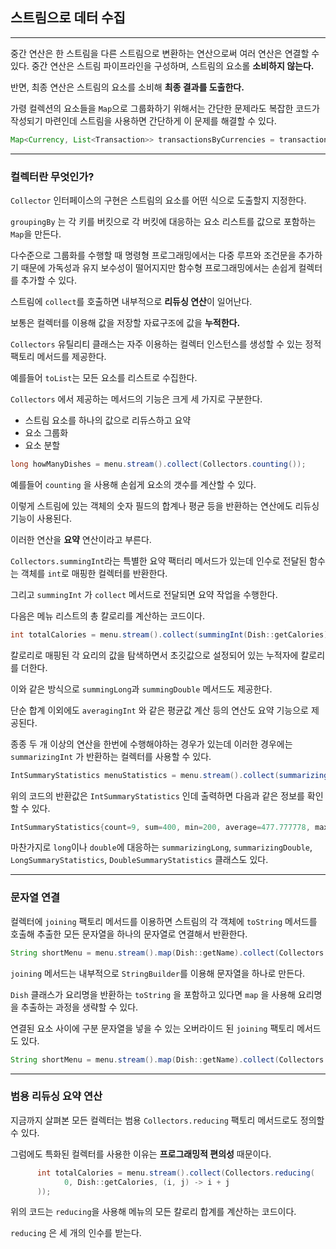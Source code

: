 ## 스트림으로 데터 수집

---

중간 연산은 한 스트림을 다른 스트림으로 변환하는 연산으로써 여러 연산은 연결할 수 있다. 중간 연산은 스트림 파이프라인을 구성하며, 스트림의 요소롤 **소비하지 않는다.**

반면, 최종 연산은 스트림의 요소를 소비해 **최종 결과를 도출한다.**

가령 컬렉션의 요소들을 `Map`으로 그룹화하기 위해서는 간단한 문제라도 복잡한 코드가 작성되기 마련인데 스트림을 사용하면 간단하게 이 문제를 해결할 수 있다.

```java
Map<Currency, List<Transaction>> transactionsByCurrencies = transactions.stream().collect(groupingBy(Transaction::getCurrency));
```

---

### 컬렉터란 무엇인가?

`Collector` 인터페이스의 구현은 스트림의 요소를 어떤 식으로 도출할지 지정한다.

`groupingBy` 는 각 키를 버킷으로 각 버킷에 대응하는 요소 리스트를 값으로 포함하는 `Map`을 만든다.

다수준으로 그룹화를 수행할 때 명령형 프로그래밍에서는 다중 루프와 조건문을 추가하기 때문에 가독성과 유지 보수성이 떨어지지만 함수형 프로그래밍에서는 손쉽게 컬렉터를 추가할 수 있다.

스트림에 `collect`를 호출하면 내부적으로 **리듀싱 연산**이 일어난다.

보통은 컬렉터를 이용해 값을 저장할 자료구조에 값을 **누적한다.**

`Collectors` 유틸리티 클래스는 자주 이용하는 컬렉터 인스턴스를 생성할 수 있는 정적 팩토리 메서드를 제공한다.

예를들어 `toList`는 모든 요소를 리스트로 수집한다.

`Collectors` 에서 제공하는 메서드의 기능은 크게 세 가지로 구분한다.

- 스트림 요소를 하나의 값으로 리듀스하고 요약
- 요소 그룹화
- 요소 분할

```java
long howManyDishes = menu.stream().collect(Collectors.counting());
```

예를들어 `counting` 을 사용해 손쉽게 요소의 갯수를 계산할 수 있다.

이렇게 스트림에 있는 객체의 숫자 필드의 합계나 평균 등을 반환하는 연산에도 리듀싱 기능이 사용된다.

이러한 연산을 **요약** 연산이라고 부른다.

`Collectors.summingInt`라는 특별한 요약 팩터리 메서드가 있는데 인수로 전달된 함수는 객체를 `int`로 매핑한 컬렉터를 반환한다.

그리고 `summingInt` 가 `collect` 메서드로 전달되면 요약 작업을 수행한다.

다음은 메뉴 리스트의 총 칼로리를 계산하는 코드이다.

```java
int totalCalories = menu.stream().collect(summingInt(Dish::getCalories));
```

칼로리로 매핑된 각 요리의 값을 탐색하면서 초깃값으로 설정되어 있는 누적자에 칼로리를 더한다.

이와 같은 방식으로 `summingLong`과 `summingDouble` 메서드도 제공한다.

단순 합계 이외에도 `averagingInt` 와 같은 평균값 계산 등의 연산도 요약 기능으로 제공된다.

종종 두 개 이상의 연산을 한번에 수행해야하는 경우가 있는데 이러한 경우에는 `summarizingInt` 가 반환하는 컬렉터를 사용할 수 있다.

```java
IntSummaryStatistics menuStatistics = menu.stream().collect(summarizingInt(Dish::getCalories));
```

위의 코드의 반환값은 `IntSummaryStatistics` 인데 출력하면 다음과 같은 정보를 확인할 수 있다.

```java
IntSummaryStatistics{count=9, sum=400, min=200, average=477.777778, max=800}
```

마찬가지로 `long`이나 `double`에 대응하는 `summarizingLong`, `summarizingDouble`, `LongSummaryStatistics`, `DoubleSummaryStatistics` 클래스도 있다.

---

### 문자열 연결

컬렉터에 `joining` 팩토리 메서드를 이용하면 스트림의 각 객체에 `toString` 메서드를 호출해 추출한 모든 문자열을 하나의 문자열로 연결해서 반환한다.

```java
String shortMenu = menu.stream().map(Dish::getName).collect(Collectors.joining());
```

`joining` 메서드는 내부적으로 `StringBuilder`를 이용해 문자열을 하나로 만든다.

`Dish` 클래스가 요리명을 반환하는 `toString` 을 포함하고 있다면 `map` 을 사용해 요리명을 추출하는 과정을 생략할 수 있다.

연결된 요소 사이에 구분 문자열을 넣을 수 있는 오버라이드 된 `joining` 팩토리 메서드도 있다.

```java
String shortMenu = menu.stream().map(Dish::getName).collect(Collectors.joining(", "));
```

---

### 범용 리듀싱 요약 연산

지금까지 살펴본 모든 컬렉터는 범용 `Collectors.reducing` 팩토리 메서드로도 정의할 수 있다.

그럼에도 특화된 컬렉터를 사용한 이유는 **프로그래밍적 편의성** 때문이다.

```java
      int totalCalories = menu.stream().collect(Collectors.reducing(
            0, Dish::getCalories, (i, j) -> i + j
      ));
```

위의 코드는 `reducing`을 사용해 메뉴의 모든 칼로리 합계를 계산하는 코드이다.

`reducing` 은 세 개의 인수를 받는다.
